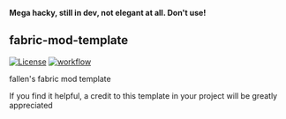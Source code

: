 **Mega hacky, still in dev, not elegant at all. Don't use!**

## fabric-mod-template

[![License](https://img.shields.io/github/license/Fallen-Breath/fabric-mod-template.svg)](http://www.gnu.org/licenses/lgpl-3.0.html)
[![workflow](https://github.com/Fallen-Breath/fabric-mod-template/actions/workflows/gradle.yml/badge.svg)](https://github.com/Fallen-Breath/fabric-mod-template/actions/workflows/gradle.yml)

fallen's fabric mod template

If you find it helpful, a credit to this template in your project will be greatly appreciated
